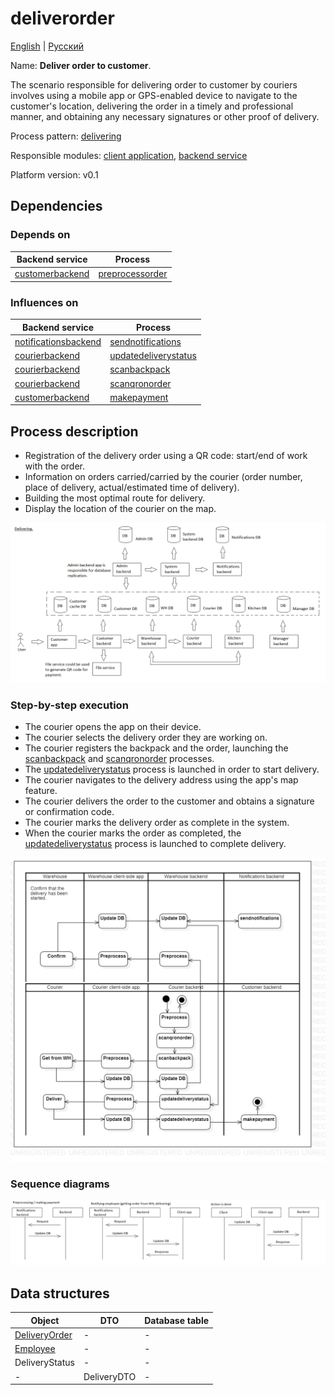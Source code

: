 # deliverorder

[English](deliverorder.md) | [Русский](deliverorder.ru.md)

Name: **Deliver order to customer**.

The scenario responsible for delivering order to customer by couriers involves using a mobile app or GPS-enabled device to navigate to the customer's location, delivering the order in a timely and professional manner, and obtaining any necessary signatures or other proof of delivery.

Process pattern: [delivering](../../processpatterns/delivering.md)

Responsible modules: [client application](../../frontend/courierclient.md), [backend service](../../backend/courierbackend.md)

Platform version: v0.1

## Dependencies

### Depends on

| Backend service | Process |
| --- | ---- |
| [customerbackend](../../backend/customerbackend.md) | [preprocessorder](../customer/preprocessorder.md) |

### Influences on

| Backend service | Process |
| --- | ---- |
| [notificationsbackend](../../backend/notificationsbackend.md) | [sendnotifications](../notificationsbackend/sendnotifications.md) |
| [courierbackend](../../backend/courierbackend.md) | [updatedeliverystatus](../courier/updatedeliverystatus.md) |
| [courierbackend](../../backend/courierbackend.md) | [scanbackpack](../courier/scanbackpack.md) |
| [courierbackend](../../backend/courierbackend.md) | [scanqronorder](../courier/scanqronorder.md) |
| [customerbackend](../../backend/customerbackend.md) | [makepayment](../customer/makepayment.md) |

## Process description

- Registration of the delivery order using a QR code: start/end of work with the order.
- Information on orders carried/carried by the courier (order number, place of delivery, actual/estimated time of delivery).
- Building the most optimal route for delivery.
- Display the location of the courier on the map.

![delivering_overall](../../img/processpatterns/delivering_overall.png)

### Step-by-step execution

- The courier opens the app on their device.
- The courier selects the delivery order they are working on.
- The courier registers the backpack and the order, launching the [scanbackpack](scanbackpack.md) and [scanqronorder](scanqronorder.md) processes.
- The [updatedeliverystatus](../courier/updatedeliverystatus.md) process is launched in order to start delivery.
- The courier navigates to the delivery address using the app's map feature.
- The courier delivers the order to the customer and obtains a signature or confirmation code.
- The courier marks the delivery order as complete in the system.
- When the courier marks the order as completed, the [updatedeliverystatus](../courier/updatedeliverystatus.md) process is launched to complete delivery.

![courier.deliverorder](../../img/activitydiagrams/courier.deliverorder.png)

### Sequence diagrams

![courier.deliverorder](../../img/sequencediagram/courier.deliverorder.png)

## Data structures

| Object | DTO | Database table |
| --- | ---- | --- |
| [DeliveryOrder](https://github.com/alexeysp11/workflow-lib/blob/main/src/Models/Business/BusinessDocuments/DeliveryOrder.cs) | - | - |
| [Employee](https://github.com/alexeysp11/workflow-lib/blob/main/src/Models/Business/InformationSystem/Employee.cs) | - | - |
| DeliveryStatus | - | - |
| - | DeliveryDTO | - |
